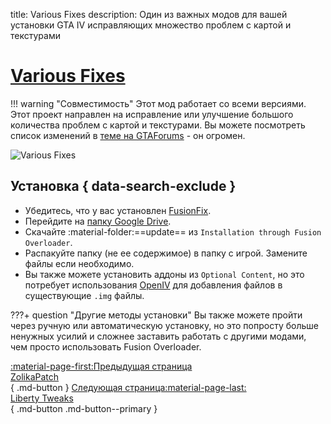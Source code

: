 title: Various Fixes
description: Один из важных модов для вашей установки GTA IV исправляющих множество проблем с картой и текстурами

# [Various Fixes](https://gtaforums.com/topic/975211-various-fixes/)
!!! warning "Совместимость"
    Этот мод работает со всеми версиями.
Этот проект направлен на исправление или улучшение большого количества проблем с картой и текстурами. Вы можете посмотреть список изменений в [теме на GTAForums](https://gtaforums.com/topic/975211-various-fixes/) - он огромен.

![Various Fixes](https://imgur.com/lW6AEQU.png)

## Установка { data-search-exclude }
* Убедитесь, что у вас установлен [FusionFix](fusionfix.md).
* Перейдите на [папку Google Drive](https://drive.google.com/drive/folders/1nLq3uiw1XFW5lrIwdSLuk2ZhpEWzdLw0).
* Скачайте :material-folder:==update== из `Installation through Fusion Overloader`.
* Распакуйте папку (не ее содержимое) в папку с игрой. Замените файлы если необходимо.
* Вы также можете установить аддоны из `Optional Content`, но это потребует использования [OpenIV](../extras/openiv.md) для добавления файлов в существующие `.img` файлы.

???+ question "Другие методы установки"
    Вы также можете пройти через ручную или автоматическую установку, но это попросту больше ненужных усилий и сложнее заставить работать с другими модами, чем просто использовать Fusion Overloader.

[:material-page-first:Предыдущая страница <br>ZolikaPatch</br>](zolikapatch.md){ .md-button } [Следующая страница:material-page-last: <br>Liberty Tweaks</br>](libertytweaks.md){ .md-button .md-button--primary }